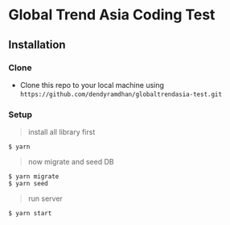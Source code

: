 # Global Trend Asia Coding Test

## Installation

### Clone

- Clone this repo to your local machine using `https://github.com/dendyramdhan/globaltrendasia-test.git`

### Setup

> install all library first

```shell
$ yarn
```

> now migrate and seed DB

```shell
$ yarn migrate
$ yarn seed
```

> run server

```shell
$ yarn start
```
